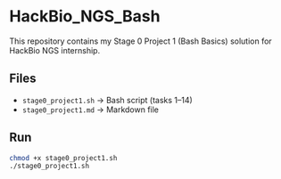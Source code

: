 # HackBio_NGS_Bash

This repository contains my Stage 0 Project 1 (Bash Basics) solution for HackBio NGS internship.

## Files
- `stage0_project1.sh` → Bash script (tasks 1–14)
- `stage0_project1.md` → Markdown file

## Run
```bash
chmod +x stage0_project1.sh
./stage0_project1.sh
